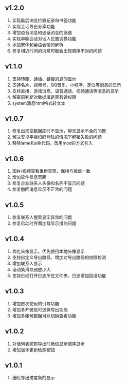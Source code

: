 ## v1.2.0
1. 实现最后浏览位置记录和书签功能
2. 实现会话导出分享功能
3. 增加语音消息和通话消息的筛选
4. 实现单聊会话对话人位置调换功能
5. 添加繁体和英语表情的解析
6. 修复相近时间的消息可能会出现顺序不对的问题

## v1.1.0
1. 支持转账、通话、链接消息的显示
2. 支持名片、视频号、QQ音乐、小程序、定位等消息的显示
3. 支持直播、游戏消息、语音通话、视频通话等消息的显示
4. 解密前判断对数据库是否有读权限
5. system消息html格式转文本

## v1.0.7
1. 修复出现空数据库时不显示，聊天显示不全的问题
2. 解决安卓平板扫码登陆的情况下解密失败的问题
3. 移除lame和silk代码，改用mod的方式引入

## v1.0.6
1. 图片/视频查看重新实现，保持与微信一致
2. 增加软件信息页面
3. 修复企业联系人头像和名称不显示问题
4. 修复撤回消息显示不正常的问题

## v1.0.5
1. 修复联系人搜索显示异常的问题
2. 修复启动时界面加载显示慢的问题

## v1.0.4
1. 优化头像显示，优先使用本地头像显示
2. 支持自定义导出路径、增加对导出路径的权限检测
3. 增加联系人显示
4. 滚动条滑块调整小大
5. 支持已经打开日志所在文件夹、日志增加回滚功能

## v1.0.3
1. 增加首次使用的引导功能
2. 增加多开微信可选择导出功能
3. 增加多账号数据可以切换查看功能

## v1.0.2
1. 对话列表按照导出时微信显示顺序显示
2. 增加版本更新检测按钮

## v1.0.1
1. 细化导出进度条的显示